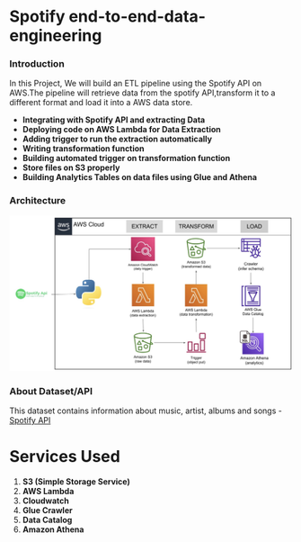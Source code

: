 # Spotify end-to-end-data-engineering

### Introduction
In this Project, We will build an ETL pipeline using the Spotify API on AWS.The pipeline will retrieve data from the spotify API,transform it to a different format and load it into a AWS data store.


+ **Integrating with Spotify API and extracting Data**
+ **Deploying code on AWS Lambda for Data Extraction**
+ **Adding trigger to run the extraction automatically**
+ **Writing transformation function**
+ **Building automated trigger on transformation function**
+ **Store files on S3 properly**
+ **Building Analytics Tables on data files using Glue and Athena**

### Architecture
![This is an image](https://github.com/vekr1518/spotify-end-to-end-data-engineering/blob/main/Architecture_Spotify.jpg)

### About Dataset/API
This dataset contains information about music, artist, albums and songs - [Spotify API](https://developer.spotify.com/documentation/web-api/)

# Services Used
1. **S3 (Simple Storage Service)**
2. **AWS Lambda**
3. **Cloudwatch**
4. **Glue Crawler**
5. **Data Catalog**
6. **Amazon Athena**
